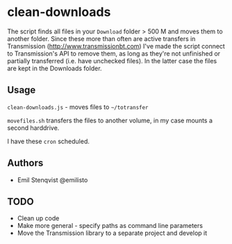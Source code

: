 # clean-downloads

The script finds all files in your `Download` folder > 500 M and moves
them to another folder. Since these more than often are active transfers in
Transmission (http://www.transmissionbt.com) I've made the script
connect to Transmission's API to remove them, as long as they're not
unfinished or partially transferred (i.e. have unchecked files). In the
latter case the files are kept in the Downloads folder.

## Usage
`clean-downloads.js` - moves files to `~/totransfer`

`movefiles.sh` transfers the files to another volume, in my case mounts
a second harddrive.

I have these `cron` scheduled.

## Authors

  - Emil Stenqvist @emilisto

## TODO

  - Clean up code
  - Make more general - specify paths as command line parameters
  - Move the Transmission library to a separate project and develop it
